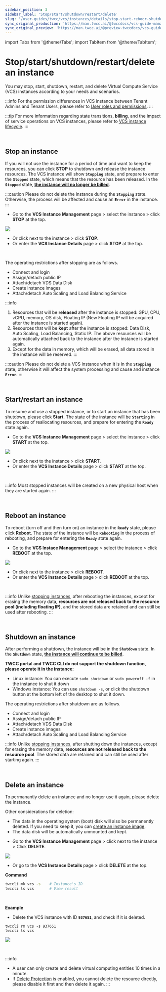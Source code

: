 ```yaml
---
sidebar_position: 3
sidebar_label: 'Stop/start/shutdown/restart/delete'
slug: '/user-guides/twcc/vcs/instances/details/stop-start-reboor-shutdown-delete-instance'
sync_original_production: 'https://man.twcc.ai/@twccdocs/vcs-guide-manage-instance-zh' 
sync_original_preview: 'https://man.twcc.ai/@preview-twccdocs/vcs-guide-manage-instance-zh' 
---
```


import Tabs from '@theme/Tabs';
import TabItem from '@theme/TabItem';

# Stop/start/shutdown/restart/delete an instance

You may stop, start, shutdown, restart, and delete Virtual Compute Service (VCS) instances according to your needs and scenarios.

:::info
For the permission differences in VCS instance between Tenant Admins and Tenant Users, please refer to [<ins>User roles and permissions</ins>](https://man.twcc.ai/@twsdocs/role-main-en).
:::

:::tip
For more information regarding state transitions, **billing**, and the impact of service operations on VCS instances, please refer to [<ins>VCS instance lifecycle</ins>](https://man.twcc.ai/@twccdocs/concept-vcs-lifecycle-en).
:::


<br/>


## Stop an instance

If you will not use the instance for a period of time and want to keep the resources, you can click **STOP** to shutdown and release the instance resources. The VCS instance will show **`Stopping`** state, and prepare to enter the **`Stopped`** state, which means that the resource has been released. In the **`Stopped`** state, **<ins>the instance will no longer be billed</ins>**.

:::caution
Please do not delete the instance during the **`Stopping`** state. Otherwise, the process will be affected and cause an **`Error`** in the instance.
:::

<Tabs>

<TabItem value="TWCC Portal" label="TWCC Portal">

- Go to the **VCS Instance Management** page > select the instance > click **STOP** at the top.

![](https://cos.twcc.ai/SYS-MANUAL/uploads/upload_a1dcd53620eb41a4c44f5f1d30e2c306.png)

- Or click <i class="fa fa-ellipsis-v fa-20" aria-hidden="true"></i> next to the instance > click **STOP**.
- Or enter the **VCS Instance Details** page > click **STOP** at the top.


</TabItem>

<TabItem value="TWCC CLI" label="TWCC CLI (TBD)">

<br/>

</TabItem>

</Tabs>

The operating restrictions after stopping are as follows.

- <i class="fa fa-times" aria-hidden="true"></i> Connect and login
- <i class="fa fa-times" aria-hidden="true"></i> Assign/detach public IP
- <i class="fa fa-times" aria-hidden="true"></i> Attach/detach VDS Data Disk
- <i class="fa fa-times" aria-hidden="true"></i> Create instance images
- <i class="fa fa-times" aria-hidden="true"></i> Attach/detach Auto Scaling and Load Balancing Service

:::info
1. Resources that will be **released** after the instance is stopped: GPU, CPU, vCPU, memory, OS disk, Floating IP (New Floating IP will be acquired after the instance is started again).
2. Resources that will be **kept** after the instance is stopped: Data Disk, Auto Scaling, Load Balancing, Static IP. The above resources will be automatically attached back to the instance after the instance is started again.
3. Except for the data in memory, which will be erased, all data stored in the instance will be reserved.
:::

:::caution
Please do not delete a VCS instance when it is in the **`Stopping`** state, otherwise it will affect the system processing and cause and instance **`Error`**.
:::

<br/>



## Start/restart an instance

To resume and use a stopped instance, or to start an instance that has been shutdown, please click **Start**. The state of the instance will be **`Starting`** in the process of reallocating resources, and prepare for entering the **`Ready`** state again.

<Tabs>

<TabItem value="TWCC Portal" label="TWCC Portal">

- Go to the **VCS Instance Management** page > select the instance > click **START** at the top.

![](https://cos.twcc.ai/SYS-MANUAL/uploads/upload_d0090dad4cbc6cc5f441cb63277fefb8.png)

- Or click <i class="fa fa-ellipsis-v fa-20" aria-hidden="true"></i> next to the instance > click **START**.
- Or enter the **VCS Instance Details** page > click **START** at the top.

</TabItem>

<TabItem value="TWCC CLI" label="TWCC CLI (TBD)">

<br/>

</TabItem>

</Tabs>

:::info
Most stopped instances will be created on a new physical host when they are started again.
:::

<br/>



## Reboot an instance

To reboot (turn off and then turn on) an instance in the **`Ready`** state, please click **Reboot**. The state of the instance will be **`Rebooting`** in the process of rebooting, and prepare for entering the **`Ready`** state again.

<Tabs>

<TabItem value="TWCC Portal" label="TWCC Portal">

- Go to the **VCS Instace Management** page > select the instance > click **REBOOT** at the top.

![](https://cos.twcc.ai/SYS-MANUAL/uploads/upload_2fd1b395f3326ae2835a31ec7709f954.png)

- Or click <i class="fa fa-ellipsis-v fa-20" aria-hidden="true"></i> next to the instance > click **REBOOT**.
- Or enter the **VCS Instance Details** page > click **REBOOT** at the top.

</TabItem>

<TabItem value="TWCC CLI" label="TWCC CLI (TBD)">

<br/>

</TabItem>

</Tabs>

:::info
Unlike [<ins>stopping instances</ins>](#stop-an-instance), after rebooting the instances, except for erasing the memory data, **resources are not released back to the resource pool (including floating IP)**, and the stored data are retained and can still be used after rebooting.
:::

<br/>



## Shutdown an instance

After performing a shutdown, the instance will be in the **`Shutdown`** state. In the **`Shutdown`** state, <ins>**the instance will continue to be billed**</ins>.

**TWCC portal and TWCC CLI do not support the shutdown function, please operate it in the instance:**

- Linux instance: You can execute `sudo shutdown` or `sudo poweroff -f` in the instance to shut it down
- Windows instance: You can use `shutdown -s`, or click the shutdown button at the bottom left of the desktop to shut it down.

The operating restrictions after shutdown are as follows.

- <i class="fa fa-times" aria-hidden="true"></i> Connect and login
- <i class="fa fa-times" aria-hidden="true"></i> Assign/detach public IP
- <i class="fa fa-check" aria-hidden="true"></i> Attach/detach VDS Data Disk
- <i class="fa fa-check" aria-hidden="true"></i> Create instance images
- <i class="fa fa-times" aria-hidden="true"></i> Attach/detach Auto Scaling and Load Balancing Service

:::info
Unlike [<ins>stopping instances</ins>](#stop-an-instance), after shutting down the instances, except for erasing the memory data, **resources are not released back to the resource pool**. The stored data are retained and can still be used after starting again.
:::

<br/>


## Delete an instance

To permanantly delete an instance and no longer use it again, please delete the instance.

Other considerations for deletion:
- The data in the operating system (boot) disk will also be permanently deleted. If you need to keep it, you can [create an instance image](/docs/user-guides/twcc/vcs/instances/details/create-image.md).
- The data disk will be automatically unmounted and kept.

<Tabs>

<TabItem value="TWCC Portal" label="TWCC Portal">

- Go to the **VCS Instance Management** page > click <i class="fa fa-ellipsis-v fa-20" aria-hidden="true"></i> next to the instance > Click **DELETE**.

![](https://cos.twcc.ai/SYS-MANUAL/uploads/upload_6efa074941cc3858a671898566da0f05.png)

- Or go to the **VCS Instance Details** page > click **DELETE** at the top.

</TabItem>

<TabItem value="TWCC CLI" label="TWCC CLI">


**Command**


```bash
twccli mk vcs -s    # Instance's ID
twccli ls vcs       # View result
```


<br/>

**Example**


- Delete the VCS instance with ID **`937651`**, and check if it is deleted.

```
twccli rm vcs -s 937651
twccli ls vcs
```

![](https://cos.twcc.ai/SYS-MANUAL/uploads/upload_024803eddc7136ec4fa25af5fe2ddc84.png)

</TabItem>

</Tabs>

<br/>


:::info
- A user can only create and delete virtual computing entities 10 times in a minute.
- If [Delete Protection](/user-guides/twcc/vcs/instances/details/view-edit-deletion-protection.md#enabledisable-deletion-protection) is enabled, you cannot delete the resource directly, please disable it first and then delete it again.
:::